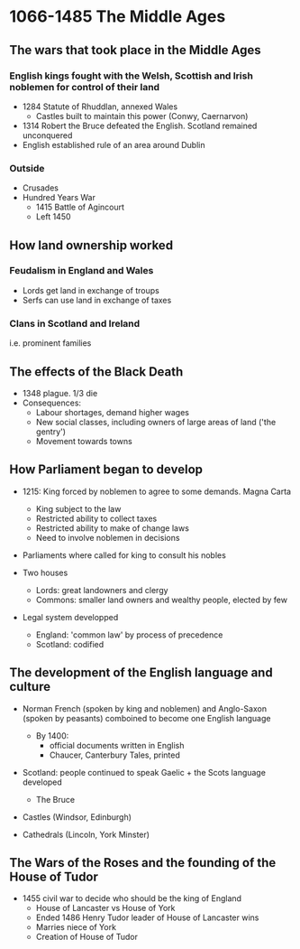 # 1066-1485 The Middle Ages

## The wars that took place in the Middle Ages

### English kings fought with the Welsh, Scottish and Irish noblemen for control of their land

* 1284 Statute of Rhuddlan, annexed Wales
  * Castles built to maintain this power (Conwy, Caernarvon)
* 1314 Robert the Bruce defeated the English. Scotland remained unconquered
* English established rule of an area around Dublin

### Outside

* Crusades
* Hundred Years War
  * 1415 Battle of Agincourt
  * Left 1450

## How land ownership worked

### Feudalism in England and Wales

* Lords get land in exchange of troups
* Serfs can use land in exchange of taxes

### Clans in Scotland and Ireland

i.e. prominent families

## The effects of the Black Death

* 1348 plague. 1/3 die
* Consequences:
  * Labour shortages, demand higher wages
  * New social classes, including owners of large areas of land ('the gentry')
  * Movement towards towns

## How Parliament began to develop

* 1215: King forced by noblemen to agree to some demands. Magna Carta
  * King subject to the law
  * Restricted ability to collect taxes
  * Restricted ability to make of change laws
  * Need to involve noblemen in decisions

* Parliaments where called for king to consult his nobles
* Two houses
  * Lords: great landowners and clergy
  * Commons: smaller land owners and wealthy people, elected by few

* Legal system developped
  * England: 'common law' by process of precedence
  * Scotland: codified

## The development of the English language and culture

* Norman French (spoken by king and noblemen) and Anglo-Saxon (spoken by peasants) comboined to become one English language
  * By 1400:
    * official documents written in English
    * Chaucer, Canterbury Tales, printed

* Scotland: people continued to speak Gaelic + the Scots language developed
  * The Bruce

* Castles (Windsor, Edinburgh)
* Cathedrals (Lincoln, York Minster)

## The Wars of the Roses and the founding of the House of Tudor

* 1455 civil war to decide who should be the king of England
  * House of Lancaster vs House of York
  * Ended 1486 Henry Tudor leader of House of Lancaster wins
  * Marries niece of York
  * Creation of House of Tudor
  